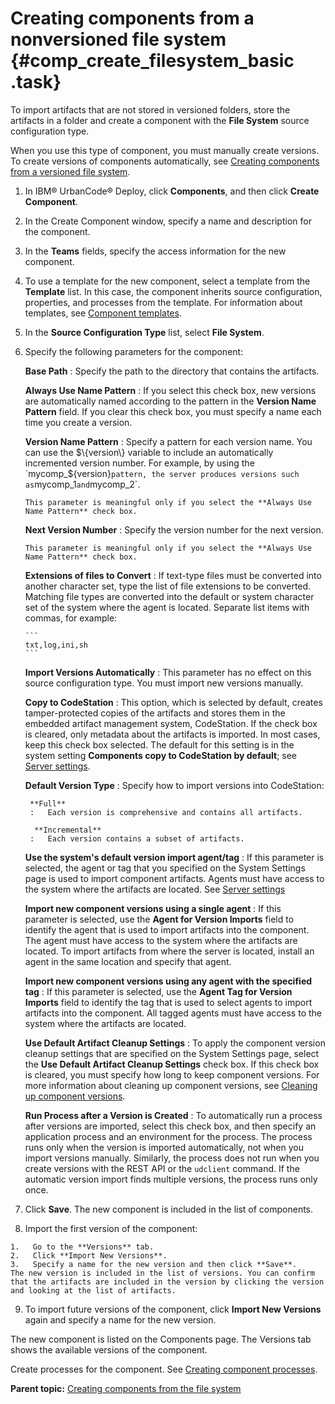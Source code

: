 # Creating components from a nonversioned file system {#comp_create_filesystem_basic .task}

To import artifacts that are not stored in versioned folders, store the artifacts in a folder and create a component with the **File System** source configuration type.

When you use this type of component, you must manually create versions. To create versions of components automatically, see [Creating components from a versioned file system](comp_create_filesystem_versioned.md).

1.   In IBM® UrbanCode® Deploy, click **Components**, and then click **Create Component**. 
2.   In the Create Component window, specify a name and description for the component. 
3.  In the **Teams** fields, specify the access information for the new component.
4.  To use a template for the new component, select a template from the **Template** list. In this case, the component inherits source configuration, properties, and processes from the template. For information about templates, see [Component templates](comp_template.md).
5.   In the **Source Configuration Type** list, select **File System**. 
6.  Specify the following parameters for the component: 

     **Base Path**
     :   Specify the path to the directory that contains the artifacts.

      **Always Use Name Pattern**
     :   If you select this check box, new versions are automatically named according to the pattern in the **Version Name Pattern** field. If you clear this check box, you must specify a name each time you create a version.

      **Version Name Pattern**
     :   Specify a pattern for each version name. You can use the $\{version\} variable to include an automatically incremented version number. For example, by using the `mycomp_${version}` pattern, the server produces versions such as `mycomp_1` and `mycomp_2`.

        This parameter is meaningful only if you select the **Always Use Name Pattern** check box.

      **Next Version Number**
     :   Specify the version number for the next version.

        This parameter is meaningful only if you select the **Always Use Name Pattern** check box.

      **Extensions of files to Convert**
     :   If text-type files must be converted into another character set, type the list of file extensions to be converted. Matching file types are converted into the default or system character set of the system where the agent is located. Separate list items with commas, for example:

        ```
        txt,log,ini,sh
        ```

      **Import Versions Automatically**
     :   This parameter has no effect on this source configuration type. You must import new versions manually.

      **Copy to CodeStation**
     :   This option, which is selected by default, creates tamper-protected copies of the artifacts and stores them in the embedded artifact management system, CodeStation. If the check box is cleared, only metadata about the artifacts is imported. In most cases, keep this check box selected. The default for this setting is in the system setting **Components copy to CodeStation by default**; see [Server settings](../../com.ibm.udeploy.admin.doc/topics/settings_system.md).

      **Default Version Type**
     :   Specify how to import versions into CodeStation:

         **Full**
         :   Each version is comprehensive and contains all artifacts.

          **Incremental**
         :   Each version contains a subset of artifacts.

       **Use the system's default version import agent/tag**
     :   If this parameter is selected, the agent or tag that you specified on the System Settings page is used to import component artifacts. Agents must have access to the system where the artifacts are located. See [Server settings](../../com.ibm.udeploy.admin.doc/topics/settings_system.md)

      **Import new component versions using a single agent**
     :   If this parameter is selected, use the **Agent for Version Imports** field to identify the agent that is used to import artifacts into the component. The agent must have access to the system where the artifacts are located. To import artifacts from where the server is located, install an agent in the same location and specify that agent.

      **Import new component versions using any agent with the specified tag**
     :   If this parameter is selected, use the **Agent Tag for Version Imports** field to identify the tag that is used to select agents to import artifacts into the component. All tagged agents must have access to the system where the artifacts are located.

      **Use Default Artifact Cleanup Settings**
     :   To apply the component version cleanup settings that are specified on the System Settings page, select the **Use Default Artifact Cleanup Settings** check box. If this check box is cleared, you must specify how long to keep component versions. For more information about cleaning up component versions, see [Cleaning up component versions](settings_system_preview.md).

      **Run Process after a Version is Created**
     :   To automatically run a process after versions are imported, select this check box, and then specify an application process and an environment for the process. The process runs only when the version is imported automatically, not when you import versions manually. Similarly, the process does not run when you create versions with the REST API or the `udclient` command. If the automatic version import finds multiple versions, the process runs only once.

 7.   Click **Save**. The new component is included in the list of components.
8.   Import the first version of the component: 

    1.   Go to the **Versions** tab. 
    2.   Click **Import New Versions**. 
    3.   Specify a name for the new version and then click **Save**. 
    The new version is included in the list of versions. You can confirm that the artifacts are included in the version by clicking the version and looking at the list of artifacts.

9.  To import future versions of the component, click **Import New Versions** again and specify a name for the new version. 

The new component is listed on the Components page. The Versions tab shows the available versions of the component.

Create processes for the component. See [Creating component processes](comp_process_configure.md).

**Parent topic:** [Creating components from the file system](../topics/comp_create_filesystem.md)

